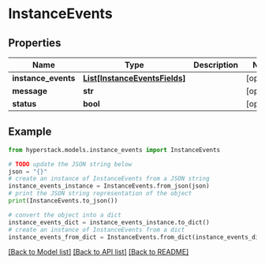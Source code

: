 # InstanceEvents


## Properties

Name | Type | Description | Notes
------------ | ------------- | ------------- | -------------
**instance_events** | [**List[InstanceEventsFields]**](InstanceEventsFields.md) |  | [optional] 
**message** | **str** |  | [optional] 
**status** | **bool** |  | [optional] 

## Example

```python
from hyperstack.models.instance_events import InstanceEvents

# TODO update the JSON string below
json = "{}"
# create an instance of InstanceEvents from a JSON string
instance_events_instance = InstanceEvents.from_json(json)
# print the JSON string representation of the object
print(InstanceEvents.to_json())

# convert the object into a dict
instance_events_dict = instance_events_instance.to_dict()
# create an instance of InstanceEvents from a dict
instance_events_from_dict = InstanceEvents.from_dict(instance_events_dict)
```
[[Back to Model list]](../README.md#documentation-for-models) [[Back to API list]](../README.md#documentation-for-api-endpoints) [[Back to README]](../README.md)


